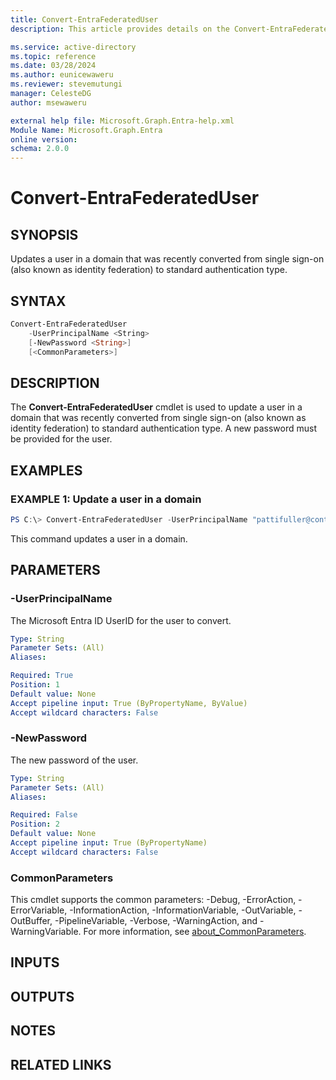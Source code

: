 ```yaml
---
title: Convert-EntraFederatedUser
description: This article provides details on the Convert-EntraFederatedUser command.

ms.service: active-directory
ms.topic: reference
ms.date: 03/28/2024
ms.author: eunicewaweru
ms.reviewer: stevemutungi
manager: CelesteDG
author: msewaweru

external help file: Microsoft.Graph.Entra-help.xml
Module Name: Microsoft.Graph.Entra
online version:
schema: 2.0.0
---
```


# Convert-EntraFederatedUser

## SYNOPSIS
Updates a user in a domain that was recently converted from single sign-on (also known as identity federation) to standard authentication type.

## SYNTAX

```powershell
Convert-EntraFederatedUser
    -UserPrincipalName <String>
    [-NewPassword <String>]
    [<CommonParameters>]
```

## DESCRIPTION
The **Convert-EntraFederatedUser** cmdlet is used to update a user in a domain that was recently converted from single sign-on (also known as identity federation) to standard authentication type. A new password must be provided for the user.

## EXAMPLES

### EXAMPLE 1: Update a user in a domain
```powershell
PS C:\> Convert-EntraFederatedUser -UserPrincipalName "pattifuller@contoso.com"
```

This command updates a user in a domain.

## PARAMETERS

### -UserPrincipalName
The Microsoft Entra ID UserID for the user to convert.

```yaml
Type: String
Parameter Sets: (All)
Aliases:

Required: True
Position: 1
Default value: None
Accept pipeline input: True (ByPropertyName, ByValue)
Accept wildcard characters: False
```

### -NewPassword
The new password of the user.

```yaml
Type: String
Parameter Sets: (All)
Aliases:

Required: False
Position: 2
Default value: None
Accept pipeline input: True (ByPropertyName)
Accept wildcard characters: False
```

### CommonParameters
This cmdlet supports the common parameters: -Debug, -ErrorAction, -ErrorVariable, -InformationAction, -InformationVariable, -OutVariable, -OutBuffer, -PipelineVariable, -Verbose, -WarningAction, and -WarningVariable. For more information, see [about_CommonParameters](https://go.microsoft.com/fwlink/?LinkID=113216).

## INPUTS

## OUTPUTS

## NOTES

## RELATED LINKS
